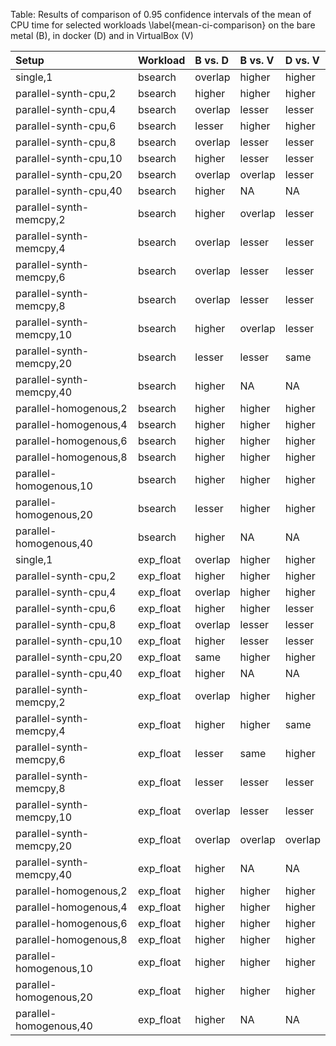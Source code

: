 
Table: Results of comparison of 0.95 confidence intervals of the mean of CPU 
time for selected workloads \label{mean-ci-comparison} on the bare metal (B), 
in docker (D) and in VirtualBox (V)


|Setup                    |Workload  |B vs. D |B vs. V |D vs. V |
|:------------------------|:---------|:-------|:-------|:-------|
|single,1                 |bsearch   |overlap |higher  |higher  |
|parallel-synth-cpu,2     |bsearch   |higher  |higher  |higher  |
|parallel-synth-cpu,4     |bsearch   |overlap |lesser  |lesser  |
|parallel-synth-cpu,6     |bsearch   |lesser  |higher  |higher  |
|parallel-synth-cpu,8     |bsearch   |overlap |lesser  |lesser  |
|parallel-synth-cpu,10    |bsearch   |higher  |lesser  |lesser  |
|parallel-synth-cpu,20    |bsearch   |overlap |overlap |lesser  |
|parallel-synth-cpu,40    |bsearch   |higher  |NA      |NA      |
|parallel-synth-memcpy,2  |bsearch   |higher  |overlap |lesser  |
|parallel-synth-memcpy,4  |bsearch   |overlap |lesser  |lesser  |
|parallel-synth-memcpy,6  |bsearch   |overlap |lesser  |lesser  |
|parallel-synth-memcpy,8  |bsearch   |overlap |lesser  |lesser  |
|parallel-synth-memcpy,10 |bsearch   |higher  |overlap |lesser  |
|parallel-synth-memcpy,20 |bsearch   |lesser  |lesser  |same    |
|parallel-synth-memcpy,40 |bsearch   |higher  |NA      |NA      |
|parallel-homogenous,2    |bsearch   |higher  |higher  |higher  |
|parallel-homogenous,4    |bsearch   |higher  |higher  |higher  |
|parallel-homogenous,6    |bsearch   |higher  |higher  |higher  |
|parallel-homogenous,8    |bsearch   |higher  |higher  |higher  |
|parallel-homogenous,10   |bsearch   |higher  |higher  |higher  |
|parallel-homogenous,20   |bsearch   |lesser  |higher  |higher  |
|parallel-homogenous,40   |bsearch   |higher  |NA      |NA      |
|single,1                 |exp_float |overlap |higher  |higher  |
|parallel-synth-cpu,2     |exp_float |higher  |higher  |higher  |
|parallel-synth-cpu,4     |exp_float |overlap |higher  |higher  |
|parallel-synth-cpu,6     |exp_float |higher  |higher  |lesser  |
|parallel-synth-cpu,8     |exp_float |overlap |lesser  |lesser  |
|parallel-synth-cpu,10    |exp_float |higher  |lesser  |lesser  |
|parallel-synth-cpu,20    |exp_float |same    |higher  |higher  |
|parallel-synth-cpu,40    |exp_float |higher  |NA      |NA      |
|parallel-synth-memcpy,2  |exp_float |overlap |higher  |higher  |
|parallel-synth-memcpy,4  |exp_float |higher  |higher  |same    |
|parallel-synth-memcpy,6  |exp_float |lesser  |same    |higher  |
|parallel-synth-memcpy,8  |exp_float |lesser  |lesser  |lesser  |
|parallel-synth-memcpy,10 |exp_float |overlap |lesser  |lesser  |
|parallel-synth-memcpy,20 |exp_float |overlap |overlap |overlap |
|parallel-synth-memcpy,40 |exp_float |higher  |NA      |NA      |
|parallel-homogenous,2    |exp_float |higher  |higher  |higher  |
|parallel-homogenous,4    |exp_float |higher  |higher  |higher  |
|parallel-homogenous,6    |exp_float |higher  |higher  |higher  |
|parallel-homogenous,8    |exp_float |higher  |higher  |higher  |
|parallel-homogenous,10   |exp_float |higher  |higher  |higher  |
|parallel-homogenous,20   |exp_float |higher  |higher  |higher  |
|parallel-homogenous,40   |exp_float |higher  |NA      |NA      |
